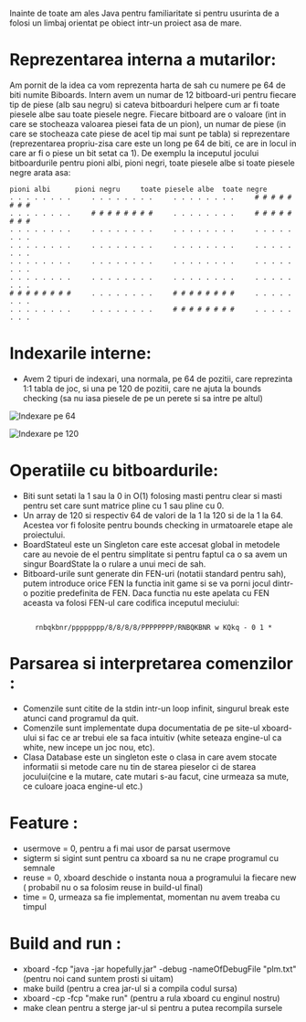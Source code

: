   Inainte de toate am ales Java pentru familiaritate si pentru usurinta de 
a folosi un limbaj orientat pe obiect intr-un proiect asa de mare.

Reprezentarea interna a mutarilor:
======

Am pornit de la idea ca vom reprezenta harta de sah cu numere pe 64 de biti
numite Biboards. Intern avem un numar de 12 bitboard-uri pentru fiecare tip
de piese (alb sau negru) si cateva bitboarduri helpere cum ar fi toate piesele
albe sau toate piesele negre. Fiecare bitboard are o valoare (int in care se
stocheaza valoarea piesei fata de un pion), un numar de piese (in care se
stocheaza cate piese de acel tip mai sunt pe tabla) si reprezentare 
(reprezentarea propriu-zisa care este un long pe 64 de biti, ce are in locul
in care ar fi o piese un bit setat ca 1). De exemplu la inceputul jocului
bitboardurile pentru pioni albi, pioni negri, toate piesele albe si toate
piesele negre arata asa:

```
pioni albi	    pioni negru    	toate piesele albe  toate negre
. . . . . . . .     . . . . . . . .     . . . . . . . .     # # # # # # # # 
. . . . . . . .     # # # # # # # #     . . . . . . . .     # # # # # # # # 
. . . . . . . .     . . . . . . . .     . . . . . . . .     . . . . . . . .
. . . . . . . .     . . . . . . . .     . . . . . . . .     . . . . . . . .
. . . . . . . .     . . . . . . . .     . . . . . . . .     . . . . . . . .
. . . . . . . .     . . . . . . . .     . . . . . . . .     . . . . . . . .
# # # # # # # #     . . . . . . . .     # # # # # # # #     . . . . . . . .
. . . . . . . .     . . . . . . . .     # # # # # # # #     . . . . . . . .
```
Indexarile interne:
======
 - Avem 2 tipuri de indexari, una normala, pe 64 de pozitii, care reprezinta 1:1
tabla de joc, si una pe 120 de pozitii, care ne ajuta la bounds checking (sa nu
iasa piesele de pe un perete si sa intre pe altul)

![Indexare pe 64](https://github.com/BlunderBoy/sah/blob/master/readme_resources/64indexes.jpg)

![Indexare pe 120](https://github.com/BlunderBoy/sah/blob/master/readme_resources/120indexes.png)

Operatiile cu bitboardurile:
======

 - Biti sunt setati la 1 sau la 0 in O(1) folosing masti pentru clear si masti
pentru set care sunt matrice pline cu 1 sau pline cu 0.
 - Un array de 120 si respectiv 64 de valori de la 1 la 120 si de la 1 la 64.
 Acestea vor fi folosite pentru bounds checking in urmatoarele etape ale 
 proiectului.
 - BoardStateul este un Singleton care este accesat global in metodele care au
nevoie de el pentru simplitate si pentru faptul ca o sa avem un singur 
BoardState la o rulare a unui meci de sah.
 - Bitboard-urile sunt generate din FEN-uri (notatii standard pentru sah), 
putem introduce orice FEN la functia init game si se va porni jocul dintr-o 
pozitie predefinita de FEN. Daca functia nu este apelata cu FEN aceasta va
folosi FEN-ul care codifica inceputul meciului:

<p align="center">
<code>
rnbqkbnr/pppppppp/8/8/8/8/PPPPPPPP/RNBQKBNR w KQkq - 0 1 *
</code>
</p>




Parsarea si interpretarea comenzilor :
======

 - Comenzile sunt citite de la stdin intr-un loop infinit, singurul break
este atunci cand programul da quit.
 - Comenzile sunt implementate dupa documentatia de pe site-ul xboard-ului si
fac ce ar trebui ele sa faca intuitiv (white seteaza engine-ul ca white,
new incepe un joc nou, etc).
 - Clasa Database este un singleton este o clasa in care avem stocate 
informatii si metode care nu tin de starea pieselor ci de starea jocului(cine 
e la mutare, cate mutari s-au facut, cine urmeaza sa mute, ce culoare joaca
engine-ul etc.)

Feature :
======

 - usermove = 0, pentru a fi mai usor de parsat usermove
 - sigterm si sigint sunt pentru ca xboard sa nu ne crape programul cu semnale
 - reuse = 0, xboard deschide o instanta noua a programului la fiecare new (
 probabil nu o sa folosim reuse in build-ul final)
 - time = 0, urmeaza sa fie implementat, momentan nu avem treaba cu timpul
 
 Build and run :
 ======
 - xboard -fcp "java -jar hopefully.jar" -debug -nameOfDebugFile "plm.txt" (pentru noi cand suntem prosti si uitam)
 - make build (pentru a crea jar-ul si a compila codul sursa)
 - xboard -cp -fcp "make run" (pentru a rula xboard cu enginul nostru)
 - make clean pentru a sterge jar-ul si pentru a putea recompila sursele
